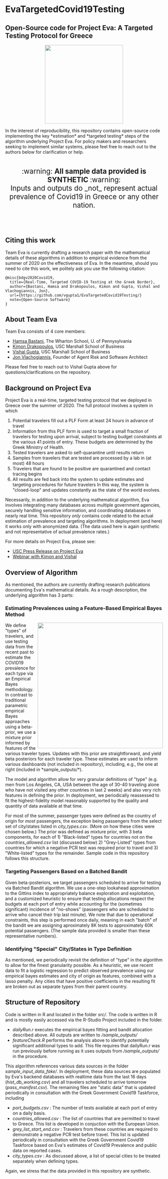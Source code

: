 # EvaTargetedCovid19Testing
Open-Source code for Project Eva:  A Targeted Testing Protocol for Greece
----

<p align="center">
  <img width="250"  src="https://pressroom.usc.edu/files/2020/07/Greece-Covid-web.104655.jpg">
</p>
In the interest of reproducibility, this repository contains open-source code implementing the key *estimation* and *targeted testing* steps of the algorithm underlying Project Eva.  For policy makers and researchers seeking to implement similar systems, please feel free to reach out to the authors below for clarification or help.    

</br>
</br>
<p align="center" style="font-size:160%;">
  :warning: <strong> All sample data provided is SYNTHETIC </strong> :warning:
  </br>
  Inputs and outputs do _not_ represent actual prevalence of Covid19 in Greece or any other nation.
</p>
</br>
</br>





## Citing this work
Team Eva is currently drafting a research paper with the mathematical details of these algorithms in addition to empirical evidence from the summer of 2020 on the effectiveness of Eva.  In the meantime, should you need to cite this work, we politely ask you use the following citation:

```
@misc{bdgv2020Covid19,
  title={Real-Time, Targeted COVID-19 Testing at the Greek Border},
  author={Bastani, Hamsa and Drakopoulos, Kimon and Gupta, Vishal and Vlachogiannis, Jon},
  url={https://github.com/vgupta1/EvaTargetedCovid19Testing/}
  note={Open-Source Software}
}
```

## About Team Eva
Team Eva consists of 4 core members:
* [Hamsa Bastani](https://hamsabastani.github.io/), The Wharton School, U. of Pennysylvania 
* [Kimon Drakopoulos](https://www.kimondrakopoulos.com/), USC Marshall School of Business
* [Vishal Gupta](http://faculty.marshall.usc.edu/Vishal-Gupta/), USC Marshall School of Business
* [Jon Vlachogiannis](https://www.linkedin.com/in/johnvlachoyiannis/), Founder of Agent Risk and Software Architect

Please feel free to reach out to Vishal Gupta above for questions/clarifications on the repository. 


## Background on Project Eva
Project Eva is a real-time, targeted testing protocol that we deployed in Greece over the summer of 2020.  The full protocol involves a system in which 
 1. Potential travelers fill out a PLF Form at least 24 hours in advance of travel 
 2. Information from this PLF form is used to target a small fraction of travelers for testing upon arrival, subject to testing budget constraints at the various 41 points of entry.  These budgets are determined by the Greek Ministry of Health.  
 3. Tested travelers are asked to self-quarantine until results return
 3. Samples from travelers that are tested are processed by a lab in (at most) 48 hours 
 4. Travelers that are found to be positive are quarantined and contact tracing begins
 5. All results are fed back into the system to update estimates and targeting procedures for future travelers
In this way, the system is "closed-loop" and updates constantly as the state of the world evolves.  
 
Necessarily, in addition to the underlying mathematical algorithm, Eva involves integrating many databases across multiple government agencies, securely handling sensitive information, and coordinating databases in nearly real time.  This repository _only_ contains code related to the actual estimation of prevalence and targeting algorithms.  In deployment (and here) it works only with anonymized data.  (The data used here is again synthetic and not representative of actual prevalence rates.)   

For more details on Project Eva, please see:
* [USC Press Release on Project Eva](https://pressroom.usc.edu/reopen-greek-economy/)
* [Webinar with Kimon and Vishal](https://www.marshall.usc.edu/news/project-eva-ai-covid-and-greek-tourism)

## Overview of Algorithm
As mentioned, the authors are currently drafting research publications documenting Eva's mathematical details.  As a rough description, the underlying algorithm has 3 parts:

### Estimating Prevalences using a Feature-Based Empirical Bayes Method
<img align="right" width="400" src="https://github.com/vgupta1/EvaTargetedCovid19Testing/blob/main/sample_outputs/eb_estimates_by_cntry.png?raw=true">
We define "types" of travelers, and use testing data from the recent past to estimate the COVID19 prevalence for each type via an Empirical Bayes methodology.  In contrast to traditional parametric empirical Bayes approaches using a beta-prior, we use a mixture prior informed by features of the various traveler types.  Updates with this prior are straightforward, and yield beta posteriors for each traveler type.  These estimates are used to inform various dashboards (not included in repository), including, e.g., the one at right (included in *sample_outputs/*). 

The model and algorithm allow for very granular definitions of "type" (e.g. men from Los Angeles, CA, USA between the age of 30-40 traveling alone who have not visited any other countries in last 2 weeks) and also very rich features in defining the prior. In deployment, we periodically reassessed to fit the highest-fidelity model reasonably supported by the quality and quantity of data available at that time.  

For most of the summer, passenger types were defined as the country of origin for _most_ passengers, the exception being passengers from the select set of city/states listed in _city_types.csv_.  (More on how these cities were chosen below.)  The prior was defined as mixture prior, with 3 beta components, for each of 1) "Black-listed" types for countries not on the _countries_allowed.csv_ list (discussed below) 2) "Grey-Listed" types from countries for which a negative PCR test was required prior to travel and 3) "White-listed" types for the remainder.  Sample code in this repository follows this structure.


### Targeting Passengers Based on a Batched Bandit
Given beta-posteriors, we target passengers scheduled to arrive for testing via Batched Bandit algorithm. We use a one-step lookahead approximation to the Gittins index to appropriately balance exploration and exploitation, and a customized heuristic to ensure that testing allocations respect the budgets at each port of entry while accounting for the (sometimes significant) incidence of "no-shows" (passengers who are scheduled to arrive who cancel their trip last minute).  We note that due to operational constraints, this step is performed once daily, meaning in each "batch" of the bandit we are assigning aproximately 8K tests to approximately 60K potential passengers.  (The sample data provided is smaller than these representative numbers).  


### Identifying "Special" City/States in Type Definition
As mentioned, we periodically revisit the definition of "type" in the algorithm to allow for the finest granularity possible.  As a heuristic, we use recent data to fit a logistic regression to predict observed prevalence using our empirical bayes estimates and city of origin as features, combined with a lasso penalty.  Any cities that have positive coefficients in the resulting fit are broken out as separate types from their parent country.  

## Structure of Repository
Code is written in R and located in the folder _src/_. The code is written in R and is mostly easily accessed via the R-Studio Project included in the folder.  
 - _dailyRun.r_ executes the empirical bayes fitting and bandit allocation described above.  All outputs are written to _/sample_outputs/_  
 - _featureCheck.R_ performs the analysis above to identify potentially significant additional types to add.  This file requires that dailyRun.r was run previously before running as it uses outputs from _/sample_outputs/_ in the procedure.

This algorithm references various data sources in the folder *sample_input_data_fake/*.  In deployment, these data sources are populated by Eva's backend databases with realtime data from the last 16 days (*hist_db_working.csv*) and all travelers scheduled to arrive tomorrow (*pass_manifest.csv*).  The remaining files are "static data" that is updated periodically in consultation with the Greek Government Covid19 Taskforce, including
 - *port_budgets.csv* : The number of tests available at each port of entry on a daily basis.
 - *countries_allowed.csv* : The list of countries that are permitted to travel to Greece.  This list is developed in conjuction with the European Union.
 - *grey_list_start_end.csv* : Travelers from these countries are required to demonstrate a negative PCR test before travel.  This list is updated periodically in consultation with the Greek Government Covid19 Taskforce based on Eva's estimates of Covid19 Prevalence and public data on reported cases.  
 - *city_types.csv* : As discussed above, a list of special cities to be treated separately when defining types. 

Again, we stress that the data provided in this repository are synthetic.





